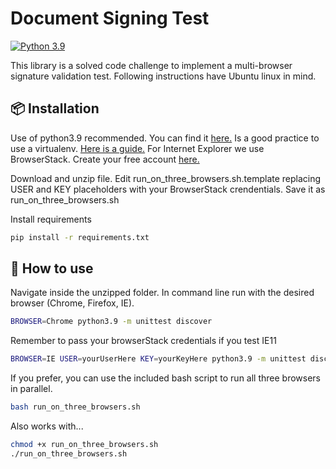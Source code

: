 # Document Signing Test
[![Python 3.9](https://img.shields.io/badge/python-3.9-blue.svg?style=for-the-badge&logo=appveyor)](https://www.python.org/downloads/release/python-392/)

This library is a solved code challenge to implement a multi-browser signature validation test. Following instructions have Ubuntu linux in mind.

## 📦 Installation

Use of python3.9 recommended. You can find it [here.](https://www.python.org/downloads/release/python-392/)
Is a good practice to use a virtualenv. [Here is a guide.](https://pythonbasics.org/virtualenv/)
For Internet Explorer we use BrowserStack. Create your free account [here.](https://www.browserstack.com/automate)

Download and unzip file. Edit run_on_three_browsers.sh.template replacing USER and KEY placeholders with your BrowserStack crendentials. Save it as run_on_three_browsers.sh

Install requirements
```bash
pip install -r requirements.txt
```

## 🚀 How to use

Navigate inside the unzipped folder.
In command line run with the desired browser (Chrome, Firefox, IE).
```bash
BROWSER=Chrome python3.9 -m unittest discover
```
Remember to pass your browserStack credentials if you test IE11
```bash
BROWSER=IE USER=yourUserHere KEY=yourKeyHere python3.9 -m unittest discover
```

If you prefer, you can use the included bash script to run all three browsers in parallel.
```bash
bash run_on_three_browsers.sh
```

Also works with...
```bash
chmod +x run_on_three_browsers.sh
./run_on_three_browsers.sh
```